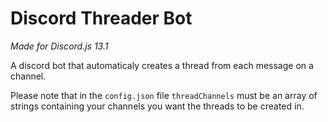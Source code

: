# Discord Threader Bot
*Made for Discord.js 13.1*

A discord bot that automaticaly creates a thread from each message on a channel.

Please note that in the `config.json` file `threadChannels` must be an array of strings containing your channels you want the threads to be created in.